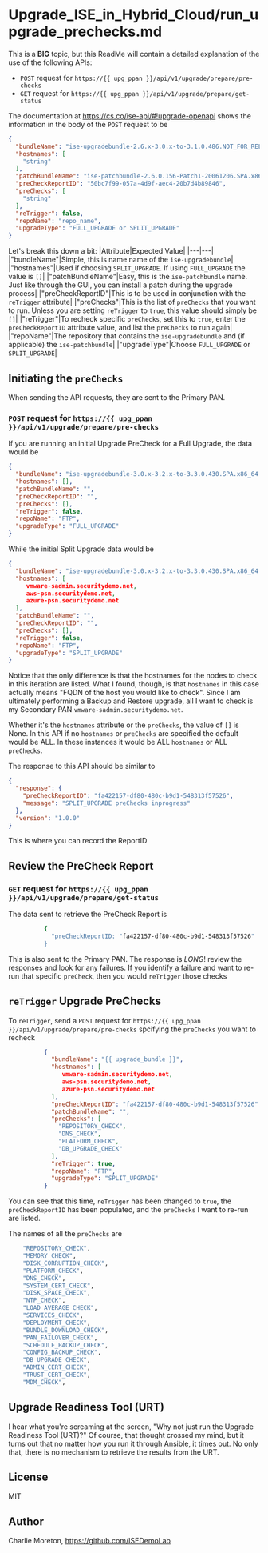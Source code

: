 # Upgrade_ISE_in_Hybrid_Cloud/run_upgrade_prechecks.md

This is a **BIG** topic, but this ReadMe will contain a detailed explanation of the use of the following APIs:

- `POST` request for `https://{{ upg_ppan }}/api/v1/upgrade/prepare/pre-checks`
- `GET` request for `https://{{ upg_ppan }}/api/v1/upgrade/prepare/get-status`

The documentation at https://cs.co/ise-api/#!upgrade-openapi shows the information in the body of the `POST` request to be

```json
{
  "bundleName": "ise-upgradebundle-2.6.x-3.0.x-to-3.1.0.486.NOT_FOR_RELEASE.x86_64.tar.gz",
  "hostnames": [
    "string"
  ],
  "patchBundleName": "ise-patchbundle-2.6.0.156-Patch1-20061206.SPA.x86_64.tar.gz",
  "preCheckReportID": "50bc7f99-057a-4d9f-aec4-20b7d4b89846",
  "preChecks": [
    "string"
  ],
  "reTrigger": false,
  "repoName": "repo_name",
  "upgradeType": "FULL_UPGRADE or SPLIT_UPGRADE"
}
```

Let's break this down a bit:
|Attribute|Expected Value|
|---|---|
|"bundleName"|Simple, this is name name of the `ise-upgradebundle`|
|"hostnames"|Used if choosing `SPLIT_UPGRADE`. If using `FULL_UPGRADE` the value is `[]`|
|"patchBundleName"|Easy, this is the `ise-patchbundle` name. Just like through the GUI, you can install a patch during the upgrade process|
|"preCheckReportID"|This is to be used in conjunction with the `reTrigger` attribute|
|"preChecks"|This is the list of `preChecks` that you want to run. Unless you are setting `reTrigger` to `true`, this value should simply be `[]`|
|"reTrigger"|To recheck specific `preChecks`, set this to `true`, enter the `preCheckReportID` attribute value, and list the `preChecks` to run again|
|"repoName"|The repository that contains the `ise-upgradebundle` and (if applicable) the `ise-patchbundle`|
|"upgradeType"|Choose `FULL_UPGRADE` or `SPLIT_UPGRADE`|

## Initiating the `preChecks`

When sending the API requests, they are sent to the Primary PAN.

### `POST` request for `https://{{ upg_ppan }}/api/v1/upgrade/prepare/pre-checks`

If you are running an initial Upgrade PreCheck for a Full Upgrade, the data would be

```json
{
  "bundleName": "ise-upgradebundle-3.0.x-3.2.x-to-3.3.0.430.SPA.x86_64.tar.gz",
  "hostnames": [],
  "patchBundleName": "",
  "preCheckReportID": "",
  "preChecks": [],
  "reTrigger": false,
  "repoName": "FTP",
  "upgradeType": "FULL_UPGRADE"
}
```

While the initial Split Upgrade data would be

```json
{
  "bundleName": "ise-upgradebundle-3.0.x-3.2.x-to-3.3.0.430.SPA.x86_64.tar.gz",
  "hostnames": [
     vmware-sadmin.securitydemo.net,
     aws-psn.securitydemo.net,
     azure-psn.securitydemo.net
  ],
  "patchBundleName": "",
  "preCheckReportID": "",
  "preChecks": [],
  "reTrigger": false,
  "repoName": "FTP",
  "upgradeType": "SPLIT_UPGRADE"
}
```

Notice that the only difference is that the hostnames for the nodes to check in this iteration are listed.  What I found, though, is that `hostnames` in this case actually means "FQDN of the host you would like to check". Since I am ultimately performing a Backup and Restore upgrade, all I want to check is my Secondary PAN `vmware-sadmin.securitydemo.net`.

Whether it's the `hostnames` attribute or the `preChecks`, the value of `[]` is None.  In this API if no `hostnames` or `preChecks` are specified the default would be ALL.  In these instances it would be ALL `hostnames` or ALL `preChecks`.

The response  to this API should be similar to

```json
{
  "response": {
    "preCheckReportID": "fa422157-df80-480c-b9d1-548313f57526",
    "message": "SPLIT_UPGRADE preChecks inprogress"
  },
  "version": "1.0.0"
}
```

This is where you can record the ReportID

## Review the PreCheck Report

### `GET` request for `https://{{ upg_ppan }}/api/v1/upgrade/prepare/get-status`

The data sent to retrieve the PreCheck Report is

```sh
          {
            "preCheckReportID: "fa422157-df80-480c-b9d1-548313f57526"
          }
```

This is also sent to the Primary PAN.  The response is _LONG_! review the responses and look for any failures.  If you identify a failure and want to re-run that specific `preCheck`, then you would `reTrigger` those checks

## `reTrigger` Upgrade PreChecks

To `reTrigger`, send a `POST` request for `https://{{ upg_ppan }}/api/v1/upgrade/prepare/pre-checks` spcifying the `preChecks` you want to recheck

```json
          {
            "bundleName": "{{ upgrade_bundle }}",
            "hostnames": [
               vmware-sadmin.securitydemo.net,
               aws-psn.securitydemo.net,
               azure-psn.securitydemo.net
            ],
            "preCheckReportID": "fa422157-df80-480c-b9d1-548313f57526",
            "patchBundleName": "",
            "preChecks": [
              "REPOSITORY_CHECK",
              "DNS_CHECK",
              "PLATFORM_CHECK",
              "DB_UPGRADE_CHECK"
            ],
            "reTrigger": true,
            "repoName": "FTP",
            "upgradeType": "SPLIT_UPGRADE"
          }
```

You can see that this time, `reTrigger` has been changed to `true`, the `preCheckReportID` has been populated, and the `preChecks` I want to re-run are listed.

The names of all the `preChecks` are

```sh
    "REPOSITORY_CHECK",
    "MEMORY_CHECK",
    "DISK_CORRUPTION_CHECK",
    "PLATFORM_CHECK",
    "DNS_CHECK",
    "SYSTEM_CERT_CHECK",
    "DISK_SPACE_CHECK",
    "NTP_CHECK",
    "LOAD_AVERAGE_CHECK",
    "SERVICES_CHECK",
    "DEPLOYMENT_CHECK",
    "BUNDLE_DOWNLOAD_CHECK",
    "PAN_FAILOVER_CHECK",
    "SCHEDULE_BACKUP_CHECK",
    "CONFIG_BACKUP_CHECK",
    "DB_UPGRADE_CHECK",
    "ADMIN_CERT_CHECK",
    "TRUST_CERT_CHECK",
    "MDM_CHECK",
```

## Upgrade Readiness Tool (URT)

I hear what you're screaming at the screen, "Why not just run the Upgrade Readiness Tool (URT)?" Of course, that thought crossed my mind, but it turns out that no matter how you run it through Ansible, it times out.  No only that, there is no mechanism to retrieve the results from the URT.

## License

MIT

## Author

Charlie Moreton, <https://github.com/ISEDemoLab>